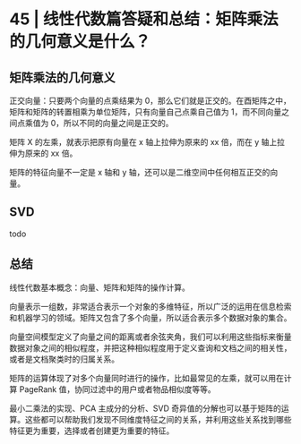# 45 | 线性代数篇答疑和总结：矩阵乘法的几何意义是什么？

## 矩阵乘法的几何意义

正交向量：只要两个向量的点乘结果为 0，那么它们就是正交的。在酉矩阵之中，矩阵和矩阵的转置相乘为单位矩阵，只有向量自己点乘自己值为 1，而不同向量之间点乘值为 0，所以不同的向量之间是正交的。

矩阵 X 的左乘，就表示把原有向量在 x 轴上拉伸为原来的 xx 倍，而在 y 轴上拉伸为原来的 xx 倍。

矩阵的特征向量不一定是 x 轴和 y 轴，还可以是二维空间中任何相互正交的向量。

## SVD

todo

## 总结

线性代数基本概念：向量、矩阵和矩阵的操作计算。

向量表示一组数，非常适合表示一个对象的多维特征，所以广泛的运用在信息检索和机器学习的领域。矩阵又包含了多个向量，所以适合表示多个数据对象的集合。

向量空间模型定义了向量之间的距离或者余弦夹角，我们可以利用这些指标来衡量数据对象之间的相似程度，并把这种相似程度用于定义查询和文档之间的相关性，或者是文档聚类时的归属关系。

矩阵的运算体现了对多个向量同时进行的操作，比如最常见的左乘，就可以用在计算 PageRank 值，协同过滤中的用户或者物品相似度等等。

最小二乘法的实现、PCA 主成分的分析、SVD 奇异值的分解也可以基于矩阵的运算。这些都可以帮助我们发现不同维度特征之间的关系，并利用这些关系找到哪些特征更为重要，选择或者创建更为重要的特征。
